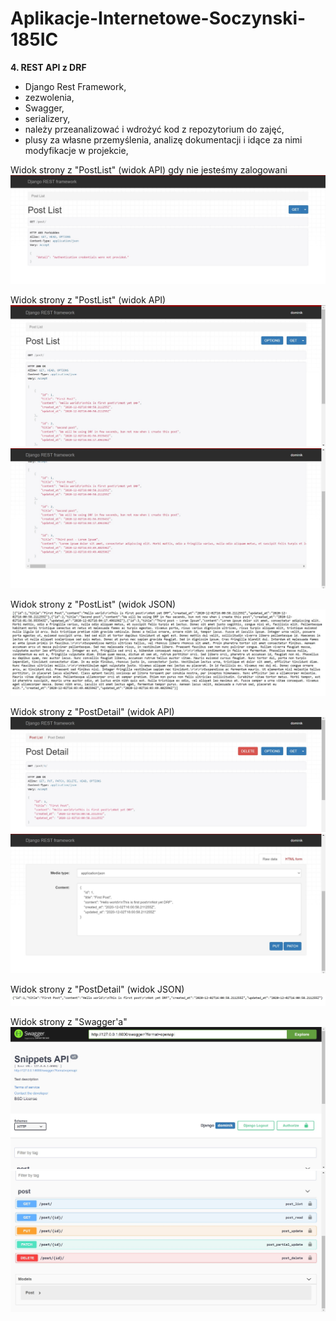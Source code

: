 # Aplikacje-Internetowe-Soczynski-185IC

**4. REST API z DRF**

- Django Rest Framework,
- zezwolenia,
- Swagger,
- serializery,
- należy przeanalizować i wdrożyć kod z repozytorium do zajęć,
- plusy za własne przemyślenia, analizę dokumentacji i idące za nimi modyfikacje w projekcie,

Widok strony z "PostList" (widok API) gdy nie jesteśmy zalogowani
![PostList Logout](Screenshots/PostList_Logout.jpg "PostList Logout")

Widok strony z "PostList" (widok API)
![PostList](Screenshots/PostList.jpg "PostList")
![PostList](Screenshots/PostList2.jpg "PostList")

Widok strony z "PostList" (widok JSON)
![PostList JSON](Screenshots/PostList_JSON.jpg "PostList JSON")

Widok strony z "PostDetail" (widok API)
![PostDetail](Screenshots/PostDetail.jpg "PostDetail")
![PostDetail](Screenshots/PostDetail2.jpg "PostDetail")

Widok strony z "PostDetail" (widok JSON)
![PostDetail JSON](Screenshots/PostDetail_JSON.jpg "PostDetail JSON")

Widok strony z "Swagger'a"
![Swagger](Screenshots/Swagger.jpg "Swagger")
![Swagger](Screenshots/Swagger2.jpg "Swagger")